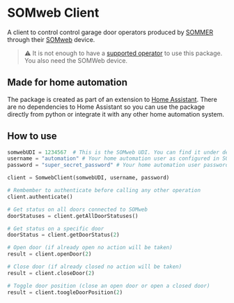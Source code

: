 # SOMweb Client

A client to control control garage door operators produced by [SOMMER](https://www.sommer.eu) through their [SOMweb](https://www.sommer.eu/somweb.html) device.

> ⚠ It is not enough to have a [supported operator](https://www.sommer.eu/en/somweb.html#kompatibilitaet) to use this package. You also need the SOMWeb device.

## Made for home automation

The package is created as part of an extension to [Home Assistant](https://www.home-assistant.io/). There are no dependencies to Home Assistant so you can use the package directly from python or integrate it with any other home automation system.

## How to use

```py
somwebUDI = 1234567  # This is the SOMweb UDI. You can find it under device information
username = "automation" # Your home automation user as configured in SOMweb
password = "super_secret_password" # Your home automation user password

client = SomwebClient(somwebUDI, username, password)

# Rembember to authenticate before calling any other operation
client.authenticate()

# Get status on all doors connected to SOMweb
doorStatuses = client.getAllDoorStatuses()

# Get status on a specific door
doorStatus = client.getDoorStatus(2)

# Open door (if already open no action will be taken)
result = client.openDoor(2)

# Close door (if already closed no action will be taken)
result = client.closeDoor(2)

# Toggle door position (close an open door or open a closed door)
result = client.toogleDoorPosition(2)
```
